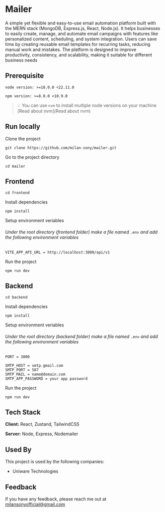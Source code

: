 # Mailer

A simple yet flexible and easy-to-use email automation platform built with the MERN stack (MongoDB, Express.js, React, Node.js). It helps businesses to easily create, manage, and automate email campaigns with features like personalized content, scheduling, and system integration. Users can save time by creating reusable email templates for recurring tasks, reducing manual work and mistakes. The platform is designed to improve productivity, consistency, and scalability, making it suitable for different business needs

## Prerequisite

`node version: >=18.0.0 <22.11.0`

`npm version: >=8.0.0 <10.9.0`

> 💡 You can use `nvm` to install multiple node versions on your machine [Read about nvm](Read about nvm)

## Run locally

Clone the project

```
git clone https://github.com/milan-sony/mailer.git
```

Go to the project directory

```
cd mailer
```

## Frontend

```
cd frontend
```

Install dependencies

```
npm install
```

Setup environment veriables

###### Under the root directory (frontend folder) make a file named `.env` and add the following environment variables

```
VITE_APP_API_URL = http://localhost:3000/api/v1
```

Run the project

```
npm run dev
```

## Backend

```
cd backend
```

Install dependencies

```
npm install
```

Setup environment veriables

###### Under the root directory (backend folder) make a file named `.env` and add the following environment variables

```
PORT = 3000

SMTP_HOST = smtp.gmail.com
SMTP_PORT = 587
SMTP_MAIL = name@domain.com
SMTP_APP_PASSWORD = your app password
```

Run the project

```
npm run dev
```

## Tech Stack

**Client:** React, Zustand, TailwindCSS

**Server:** Node, Express, Nodemailer

## Used By

This project is used by the following companies:

- Uniware Technologies

## Feedback

If you have any feedback, please reach me out at milansonyofficial@gmail.com
